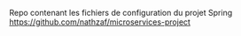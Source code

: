 Repo contenant les fichiers de configuration du projet Spring https://github.com/nathzaf/microservices-project

